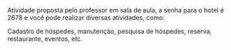 Atividade proposta pelo professor em sala de aula, a senha para o hotel é 2678 e você pode realizar diversas atividades, como: 

Cadastro de hóspedes, manutenção, pesquisa de hóspedes, reserva, restaurante, eventos, etc.
